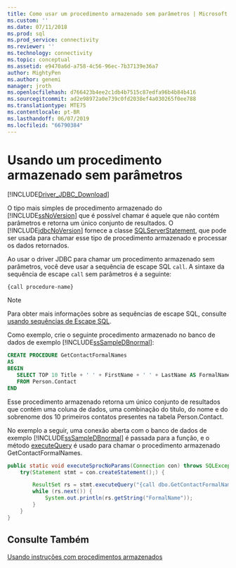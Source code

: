 ```yaml
---
title: Como usar um procedimento armazenado sem parâmetros | Microsoft Docs
ms.custom: ''
ms.date: 07/11/2018
ms.prod: sql
ms.prod_service: connectivity
ms.reviewer: ''
ms.technology: connectivity
ms.topic: conceptual
ms.assetid: e9470a6d-a758-4c56-96ec-7b37139e36a7
author: MightyPen
ms.author: genemi
manager: jroth
ms.openlocfilehash: d766423b4ee2c1db4b7515c87edfa96b4b84b416
ms.sourcegitcommit: ad2e98972a0e739c0fd2038ef4a030265f0ee788
ms.translationtype: MTE75
ms.contentlocale: pt-BR
ms.lasthandoff: 06/07/2019
ms.locfileid: "66790384"
---
```

# <a name="using-a-stored-procedure-with-no-parameters"></a>Usando um procedimento armazenado sem parâmetros

[!INCLUDE[Driver_JDBC_Download](../../includes/driver_jdbc_download.md)]

O tipo mais simples de procedimento armazenado do [!INCLUDE[ssNoVersion](../../includes/ssnoversion-md.md)] que é possível chamar é aquele que não contém parâmetros e retorna um único conjunto de resultados. O [!INCLUDE[jdbcNoVersion](../../includes/jdbcnoversion_md.md)] fornece a classe [SQLServerStatement](../../connect/jdbc/reference/sqlserverstatement-class.md), que pode ser usada para chamar esse tipo de procedimento armazenado e processar os dados retornados.

Ao usar o driver JDBC para chamar um procedimento armazenado sem parâmetros, você deve usar a sequência de escape SQL `call`. A sintaxe da sequência de escape `call` sem parâmetros é a seguinte:

`{call procedure-name}`

> [!NOTE]  
> Para obter mais informações sobre as sequências de escape SQL, consulte [usando sequências de Escape SQL](../../connect/jdbc/using-sql-escape-sequences.md).

Como exemplo, crie o seguinte procedimento armazenado no banco de dados de exemplo [!INCLUDE[ssSampleDBnormal](../../includes/sssampledbnormal_md.md)]:

```sql
CREATE PROCEDURE GetContactFormalNames
AS  
BEGIN  
   SELECT TOP 10 Title + ' ' + FirstName + ' ' + LastName AS FormalName
   FROM Person.Contact  
END  
```

Esse procedimento armazenado retorna um único conjunto de resultados que contém uma coluna de dados, uma combinação do título, do nome e do sobrenome dos 10 primeiros contatos presentes na tabela Person.Contact.

No exemplo a seguir, uma conexão aberta com o banco de dados de exemplo [!INCLUDE[ssSampleDBnormal](../../includes/sssampledbnormal_md.md)] é passada para a função, e o método [executeQuery](../../connect/jdbc/reference/executequery-method-sqlserverstatement.md) é usado para chamar o procedimento armazenado GetContactFormalNames.

```java
public static void executeSprocNoParams(Connection con) throws SQLException {  
    try(Statement stmt = con.createStatement();) {  

        ResultSet rs = stmt.executeQuery("{call dbo.GetContactFormalNames}");  
        while (rs.next()) {  
            System.out.println(rs.getString("FormalName"));  
        }  
    }  
}
```

## <a name="see-also"></a>Consulte Também

[Usando instruções com procedimentos armazenados](../../connect/jdbc/using-statements-with-stored-procedures.md)
